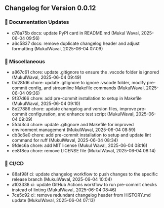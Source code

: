 ## Changelog for Version 0.0.12

### 📝 Documentation Updates
- d78a75b docs: update PyPI card in README.md (Mukul Waval, 2025-06-04 09:56)
- a6c5837 docs: remove duplicate changelog header and adjust formatting (MukulWaval, 2025-06-04 07:09)

### 🔨 Miscellaneous
- a867c61 chore: update .gitignore to ensure the .vscode folder is ignored (MukulWaval, 2025-06-04 09:49)
- 0d28fd6 chore: update .gitignore to ignore .vscode folder, modify pre-commit config, and streamline Makefile commands (MukulWaval, 2025-06-04 09:36)
- 9f37d66 chore: add pre-commit installation to setup in Makefile (MukulWaval, 2025-06-04 09:10)
- 8e27886 chore: update changelog and version files, improve pre-commit configuration, and enhance test script (MukulWaval, 2025-06-04 09:09)
- 5fdd3cd chore: update .gitignore and Makefile for improved environment management (MukulWaval, 2025-06-04 08:59)
- db3c6e0 chore: add pre-commit installation to setup and update lint command for ruff (MukulWaval, 2025-06-04 08:34)
- 9fdec6a chore: add MIT license (Mukul Waval, 2025-06-04 08:16)
- ee8f8ea chore: remove LICENSE file (MukulWaval, 2025-06-04 08:14)

### 🔧 CI/CD
- 88af98f ci: update changelog workflow to push changes to the specific release branch (MukulWaval, 2025-06-04 10:04)
- a103338 ci: update GitHub Actions workflow to run pre-commit checks instead of linting (MukulWaval, 2025-06-04 08:46)
- 7ce5c92 ci: remove redundant changelog header from HISTORY.md update (MukulWaval, 2025-06-04 07:13)


